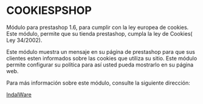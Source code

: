 COOKIESPSHOP
============

Módulo para prestashop 1.6, para cumplir con la ley europea de cookies. Este módulo, permite que su tienda prestashop, cumpla la ley de Cookies( Ley 34/2002). 

Este módulo muestra un mensaje en su página de prestashop para que sus clientes esten informados sobre las cookies que utiliza su sitio. Este módulo permite configurar su política para así usted pueda mostrarlo en su página web.

Para más información sobre este módulo, consulte la siguiente dirección:

[IndalWare][1]


  [1]: http://indalware.com/

